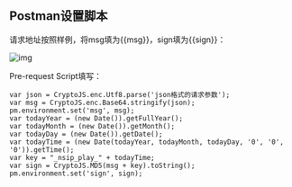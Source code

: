 ## Postman设置脚本

请求地址按照样例，将msg填为{{msg}}，sign填为{{sign}}：

![img](https://yuanbaoshuke.feishu.cn/space/api/box/stream/download/asynccode/?code=NDUxMDJiZjQ3NWM0ZmRlNjk3NzkxMjhlM2RmYzAzNTlfNTczODVTdktXNEVPTWVpeDZuNkk3aGYwZmtkbUZQR1pfVG9rZW46Ym94Y25UVlg1MDdjb1dWMEFaZmdwVFdxTXZnXzE2NDQ5ODEzNjU6MTY0NDk4NDk2NV9WNA)

Pre-request Script填写：

```
var json = CryptoJS.enc.Utf8.parse('json格式的请求参数');
var msg = CryptoJS.enc.Base64.stringify(json); pm.environment.set('msg', msg);
var todayYear = (new Date()).getFullYear();
var todayMonth = (new Date()).getMonth();
var todayDay = (new Date()).getDate();
var todayTime = (new Date(todayYear, todayMonth, todayDay, '0', '0', '0')).getTime();
var key = "_nsip_play_" + todayTime;
var sign = CryptoJS.MD5(msg + key).toString();
pm.environment.set('sign', sign);
```

